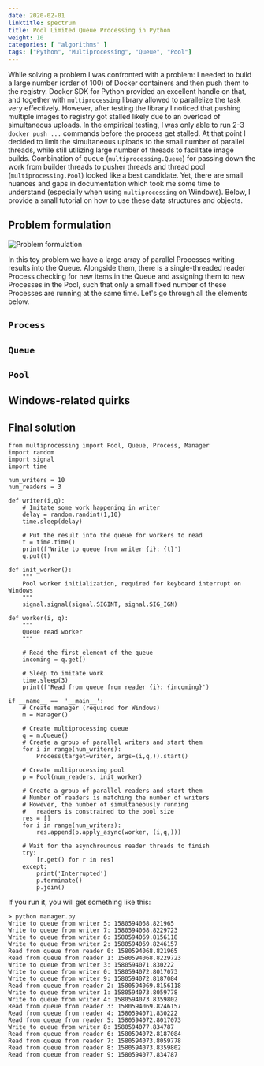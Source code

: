 ```yaml
---
date: 2020-02-01
linktitle: spectrum
title: Pool Limited Queue Processing in Python
weight: 10
categories: [ "algorithms" ]
tags: ["Python", "Multiprocessing", "Queue", "Pool"]
---
```


While solving a problem I was confronted with a problem: I needed to build a large number (order of 100) of Docker containers and then push them to the registry. Docker SDK for Python provided an excellent handle on that, and together with `multiprocessing` library allowed to parallelize the task very effectively. However, after testing the library I noticed that pushing multiple images to registry got stalled likely due to an overload of simultaneous uploads. In the empirical testing, I was only able to run 2-3 `docker push ...` commands before the process get stalled. At that point I decided to limit the simultaneous uploads to the small number of parallel threads, while still utilizing large number of threads to facilitate image builds. Combination of queue (`multiprocessing.Queue`) for passing down the work from builder threads to pusher threads and thread pool (`multiprocessing.Pool`) looked like a best candidate. Yet, there are small nuances and gaps in documentation which took me some time to understand (especially when using `multiprocessing` on Windows). Below, I provide a small tutorial on how to use these data structures and objects.

## Problem formulation

![Problem formulation](/img/multiprocessing.png)

In this toy problem we have a large array of parallel Processes writing results into the Queue. Alongside them, there is a single-threaded reader Process checking for new items in the Queue and assigning them to new Processes in the Pool, such that only a small fixed number of these Processes are running at the same time. Let's go through all the elements below.

## `Process`

## `Queue`

## `Pool`

## Windows-related quirks

## Final solution

```
from multiprocessing import Pool, Queue, Process, Manager
import random
import signal
import time

num_writers = 10
num_readers = 3

def writer(i,q):
    # Imitate some work happening in writer
    delay = random.randint(1,10)
    time.sleep(delay)

    # Put the result into the queue for workers to read
    t = time.time()
    print(f'Write to queue from writer {i}: {t}')
    q.put(t)

def init_worker():
    """
    Pool worker initialization, required for keyboard interrupt on Windows
    """
    signal.signal(signal.SIGINT, signal.SIG_IGN)

def worker(i, q):
    """
    Queue read worker
    """

    # Read the first element of the queue
    incoming = q.get()

    # Sleep to imitate work
    time.sleep(3)
    print(f'Read from queue from reader {i}: {incoming}')

if __name__ ==  '__main__':
    # Create manager (required for Windows)
    m = Manager()
    
    # Create multiprocessing queue
    q = m.Queue()
    # Create a group of parallel writers and start them
    for i in range(num_writers):
        Process(target=writer, args=(i,q,)).start()

    # Create multiprocessing pool
    p = Pool(num_readers, init_worker)

    # Create a group of parallel readers and start them
    # Number of readers is matching the number of writers
    # However, the number of simultaneously running
    #   readers is constrained to the pool size
    res = []
    for i in range(num_writers):
        res.append(p.apply_async(worker, (i,q,)))
    
    # Wait for the asynchrounous reader threads to finish
    try:
        [r.get() for r in res]
    except:
        print('Interrupted')
        p.terminate()
        p.join()
```

If you run it, you will get something like this:
```
> python manager.py
Write to queue from writer 5: 1580594068.821965
Write to queue from writer 7: 1580594068.8229723
Write to queue from writer 6: 1580594069.8156118
Write to queue from writer 2: 1580594069.8246157
Read from queue from reader 0: 1580594068.821965
Read from queue from reader 1: 1580594068.8229723
Write to queue from writer 3: 1580594071.830222
Write to queue from writer 0: 1580594072.8017073
Write to queue from writer 9: 1580594072.8187084
Read from queue from reader 2: 1580594069.8156118
Write to queue from writer 1: 1580594073.8059778
Write to queue from writer 4: 1580594073.8359802
Read from queue from reader 3: 1580594069.8246157
Read from queue from reader 4: 1580594071.830222
Read from queue from reader 5: 1580594072.8017073
Write to queue from writer 8: 1580594077.834787
Read from queue from reader 6: 1580594072.8187084
Read from queue from reader 7: 1580594073.8059778
Read from queue from reader 8: 1580594073.8359802
Read from queue from reader 9: 1580594077.834787
```
